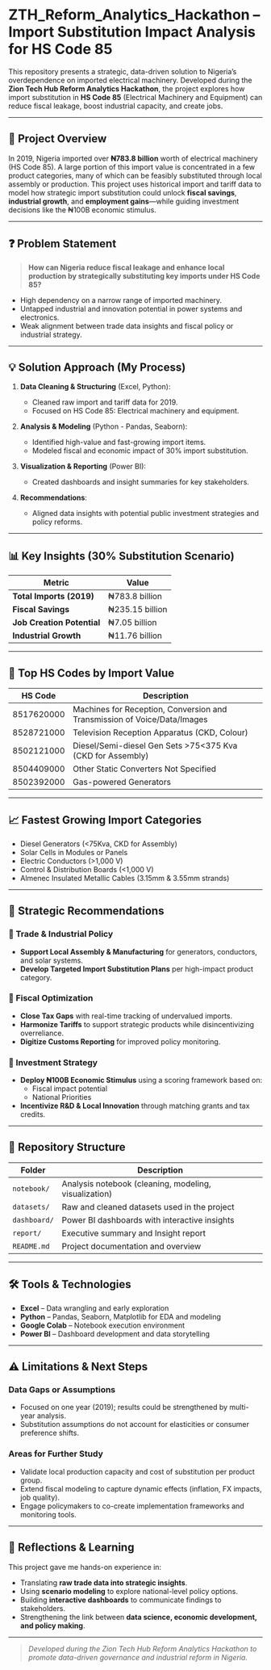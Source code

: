 # ZTH_Reform_Analytics_Hackathon – Import Substitution Impact Analysis for HS Code 85

This repository presents a strategic, data-driven solution to Nigeria’s overdependence on imported electrical machinery. Developed during the **Zion Tech Hub Reform Analytics Hackathon**, the project explores how import substitution in **HS Code 85** (Electrical Machinery and Equipment) can reduce fiscal leakage, boost industrial capacity, and create jobs.

---

## 📌 Project Overview

In 2019, Nigeria imported over **₦783.8 billion** worth of electrical machinery (HS Code 85). A large portion of this import value is concentrated in a few product categories, many of which can be feasibly substituted through local assembly or production. This project uses historical import and tariff data to model how strategic import substitution could unlock **fiscal savings**, **industrial growth**, and **employment gains**—while guiding investment decisions like the ₦100B economic stimulus.

---

## ❓ Problem Statement

> **How can Nigeria reduce fiscal leakage and enhance local production by strategically substituting key imports under HS Code 85?**

- High dependency on a narrow range of imported machinery.
- Untapped industrial and innovation potential in power systems and electronics.
- Weak alignment between trade data insights and fiscal policy or industrial strategy.

---

## 💡 Solution Approach (My Process)

1. **Data Cleaning & Structuring** (Excel, Python):
   - Cleaned raw import and tariff data for 2019.
   - Focused on HS Code 85: Electrical machinery and equipment.

2. **Analysis & Modeling** (Python - Pandas, Seaborn):
   - Identified high-value and fast-growing import items.
   - Modeled fiscal and economic impact of 30% import substitution.

3. **Visualization & Reporting** (Power BI):
   - Created dashboards and insight summaries for key stakeholders.

4. **Recommendations**:
   - Aligned data insights with potential public investment strategies and policy reforms.

---

## 📊 Key Insights (30% Substitution Scenario)

| Metric                     | Value                     |
|----------------------------|---------------------------|
| **Total Imports (2019)**   | ₦783.8 billion            |
| **Fiscal Savings**         | ₦235.15 billion           |
| **Job Creation Potential** | ₦7.05 billion             |
| **Industrial Growth**      | ₦11.76 billion            |

---

## 🚀 Top HS Codes by Import Value

| HS Code       | Description                                                                 |
|---------------|-----------------------------------------------------------------------------|
| 8517620000    | Machines for Reception, Conversion and Transmission of Voice/Data/Images   |
| 8528721000    | Television Reception Apparatus (CKD, Colour)                               |
| 8502121000    | Diesel/Semi-diesel Gen Sets >75<375 Kva (CKD for Assembly)                 |
| 8504409000    | Other Static Converters Not Specified                                      |
| 8502392000    | Gas-powered Generators                                                     |

---

## 📈 Fastest Growing Import Categories

- Diesel Generators (<75Kva, CKD for Assembly)
- Solar Cells in Modules or Panels
- Electric Conductors (>1,000 V)
- Control & Distribution Boards (<1,000 V)
- Almenec Insulated Metallic Cables (3.15mm & 3.55mm strands)

---

## 📌 Strategic Recommendations

### 🎯 Trade & Industrial Policy
- **Support Local Assembly & Manufacturing** for generators, conductors, and solar systems.
- **Develop Targeted Import Substitution Plans** per high-impact product category.

### 🎯 Fiscal Optimization
- **Close Tax Gaps** with real-time tracking of undervalued imports.
- **Harmonize Tariffs** to support strategic products while disincentivizing overreliance.
- **Digitize Customs Reporting** for improved policy monitoring.

### 🎯 Investment Strategy
- **Deploy ₦100B Economic Stimulus** using a scoring framework based on:
  - Fiscal impact potential
  - National Priorities
- **Incentivize R&D & Local Innovation** through matching grants and tax credits.

---

## 📁 Repository Structure

| Folder       | Description                                                 |
|--------------|-------------------------------------------------------------|
| `notebook/`  | Analysis notebook (cleaning, modeling, visualization)      |
| `datasets/`  | Raw and cleaned datasets used in the project                |
| `dashboard/` | Power BI dashboards with interactive insights               |
| `report/`    | Executive summary and Insight report                        |
| `README.md`  | Project documentation and overview                          |

---

## 🛠 Tools & Technologies

- **Excel** – Data wrangling and early exploration  
- **Python** – Pandas, Seaborn, Matplotlib for EDA and modeling  
- **Google Colab** – Notebook execution environment  
- **Power BI** – Dashboard development and data storytelling

---

## ⚠️ Limitations & Next Steps

### Data Gaps or Assumptions
- Focused on one year (2019); results could be strengthened by multi-year analysis.
- Substitution assumptions do not account for elasticities or consumer preference shifts.

### Areas for Further Study
- Validate local production capacity and cost of substitution per product group.
- Extend fiscal modeling to capture dynamic effects (inflation, FX impacts, job quality).
- Engage policymakers to co-create implementation frameworks and monitoring tools.

---

## 🧠 Reflections & Learning

This project gave me hands-on experience in:
- Translating **raw trade data into strategic insights**.
- Using **scenario modeling** to explore national-level policy options.
- Building **interactive dashboards** to communicate findings to stakeholders.
- Strengthening the link between **data science, economic development, and policy making**.

---

> _Developed during the Zion Tech Hub Reform Analytics Hackathon to promote data-driven governance and industrial reform in Nigeria._
